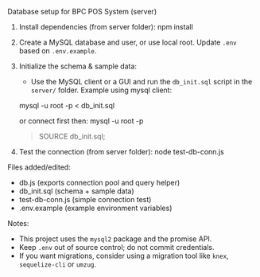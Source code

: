 Database setup for BPC POS System (server)

1. Install dependencies (from server folder):
   npm install

2. Create a MySQL database and user, or use local root. Update `.env` based on `.env.example`.

3. Initialize the schema & sample data:

   - Use the MySQL client or a GUI and run the `db_init.sql` script in the `server/` folder.
     Example using mysql client:

   mysql -u root -p < db_init.sql

   or connect first then:
   mysql -u root -p

   > SOURCE db_init.sql;

4. Test the connection (from server folder):
   node test-db-conn.js

Files added/edited:

- db.js (exports connection pool and query helper)
- db_init.sql (schema + sample data)
- test-db-conn.js (simple connection test)
- .env.example (example environment variables)

Notes:

- This project uses the `mysql2` package and the promise API.
- Keep `.env` out of source control; do not commit credentials.
- If you want migrations, consider using a migration tool like `knex`, `sequelize-cli` or `umzug`.
